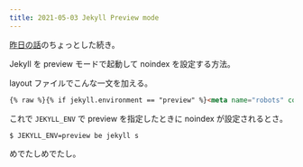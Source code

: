 ```yaml
---
title: 2021-05-03 Jekyll Preview mode
---
```


[昨日の話](/2021-05-02)のちょっとした続き。

Jekyll を preview モードで起動して noindex を設定する方法。

layout ファイルでこんな一文を加える。

```html
{% raw %}{% if jekyll.environment == "preview" %}<meta name="robots" content="noindex">{% endif %}{% endraw %}
```

これで `JEKYLL_ENV` で preview を指定したときに noindex が設定されるとさ。

```console
$ JEKYLL_ENV=preview be jekyll s
```

めでたしめでたし。
